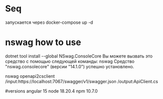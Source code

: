 # Seq
запускается через docker-compose up -d

# nswag how to use
dotnet tool install --global NSwag.ConsoleCore
Вы можете вызвать это средство с помощью следующей команды: nswag
Средство "nswag.consolecore" (версии "14.1.0") успешно установлено.

nswag openapi2csclient /input:https://localhost:7067/swagger/v1/swagger.json /output:ApiClient.cs

#versions
angular 15 node 18.20.4 npm 10.7.0
